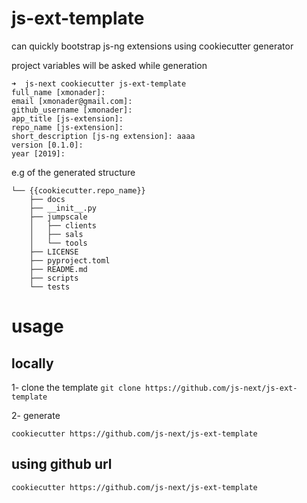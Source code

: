 # js-ext-template

can quickly bootstrap js-ng extensions using cookiecutter generator


project variables will be asked while generation

```
➜  js-next cookiecutter js-ext-template
full_name [xmonader]: 
email [xmonader@gmail.com]: 
github_username [xmonader]: 
app_title [js-extension]: 
repo_name [js-extension]: 
short_description [js-ng extension]: aaaa
version [0.1.0]: 
year [2019]: 
```

e.g of the generated structure

```text
└── {{cookiecutter.repo_name}}
    ├── docs
    ├── __init__.py
    ├── jumpscale
    │   ├── clients
    │   ├── sals
    │   └── tools
    ├── LICENSE
    ├── pyproject.toml
    ├── README.md
    ├── scripts
    └── tests
```

# usage

## locally
1- clone the template `git clone https://github.com/js-next/js-ext-template`

2- generate
```
cookiecutter https://github.com/js-next/js-ext-template
```

## using github url

```
cookiecutter https://github.com/js-next/js-ext-template

```